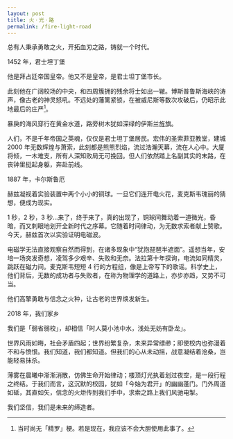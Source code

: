 ```yaml
---
layout: post
title: 火ㆍ光ㆍ路
permalink: /fire-light-road
---
```


总有人秉承勇敢之火，开拓血刃之路，铸就一个时代。

1452 年，君士坦丁堡

他是拜占廷帝国皇帝。他又不是皇帝，是君士坦丁堡市长。

此刻他在广阔校场的中央，和四周簇拥的残余将士如出一辙。博斯普鲁斯海峡的涛声，像古老的神灵怒吼。不远处的藩篱紧锁，在被威尼斯等数次攻破后，仍昭示此地最后的庄严[^1]。

暴戾的海风穿行在黄金水道，路旁树木犹如深绿的伊斯兰旌旗。

人们，不是千年帝国之英魂，仅仅是君士坦丁堡居民。宏伟的圣索菲亚教堂，建城 2000 年无数辉煌与萧索，此刻都是熊熊烈焰，流过浩瀚天幕，流在人心中。大厦将倾，一木难支，所有人深知败局无可挽回。但人们依然踏上名副其实的末路，在丧钟里挺起身躯，奔赴前线。

1887 年，卡尔斯鲁厄

赫兹凝视着实验装置中两个小小的铜球。一旦它们连开电火花，麦克斯韦瑰丽的猜想，便成为现实。

1 秒，2 秒，3 秒…来了，终于来了，真的出现了，铜球间舞动着一道微光，昏暗，而又刺眼地划开全新时代之序幕。它随着时间律动，为无数求索者献上赞歌。今天，赫兹首次以实验证明电磁波。

电磁学无法直接观察自然而得到，在诸多现象中“犹抱琵琶半遮面”。遥想当年，安培一场突发奇想，凌驾多少艰辛、失败和无奈。法拉第十年探询，电流如同精灵，跳跃在磁力间。麦克斯韦短短 4 行的方程组，像是上帝写下的歌谣。科学史上，他们背后，无数的成功者与失败者，在称为物理学的道路上，亦步亦趋，又势不可当。

他们高擎勇敢与信念之火种，让古老的世界焕发新生。

2018 年，我们家乡

我们是「弱省弱校」，却相信「时人莫小池中水，浅处无妨有卧龙」。

世界风雨如晦，社会矛盾四起；世界纷繁复杂，未来异常缥缈；即使校内也弥漫着不和与愤恨。我们知道，我们都知道。但我们的心从未动摇，战意凝结着沧桑，岂能轻易抹杀。

薄雾在晨曦中渐渐消散，仿佛生命开始律动；楼顶灯光执着划过夜空，是一段行程之终结。于我们而言，这沉默的校园，犹如「今始为君开」的幽幽蓬门。门外周道如砥，其直如矢，信念的火炬传到我们手中，求索之路上我们风驰电掣。

我们坚信，我们是未来的缔造者。

[^1]: 当时尚无「精罗」梗。若是现在，我应该不会大胆使用此事了。

